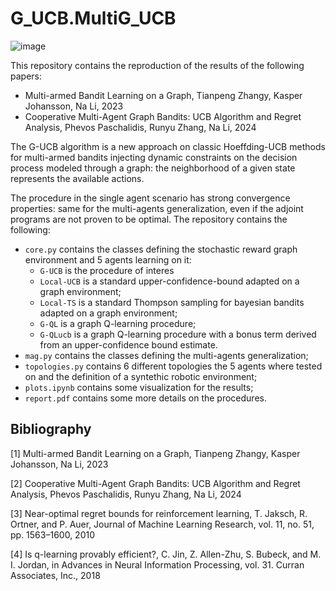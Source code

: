 # G_UCB.MultiG_UCB
![image](https://github.com/LeoDiNino97/G_UCB.MultiG_UCB/assets/93933755/297206be-3573-4d3b-bc0e-0be9331e6212)

This repository contains the reproduction of the results of the following papers: 
+ Multi-armed Bandit Learning on a Graph, Tianpeng Zhangy, Kasper Johansson, Na Li, 2023
+ Cooperative Multi-Agent Graph Bandits: UCB Algorithm and Regret Analysis, Phevos Paschalidis, Runyu Zhang, Na Li, 2024

The G-UCB algorithm is a new approach on classic Hoeffding-UCB methods for multi-armed bandits injecting dynamic constraints on the decision process modeled through a graph: the neighborhood of a given state represents the available actions. 

The procedure in the single agent scenario has strong convergence properties: same for the multi-agents generalization, even if the adjoint programs are not proven to be optimal.
The repository contains the following: 
  + ```core.py``` contains the classes defining the stochastic reward graph environment and 5 agents learning on it:
      + ```G-UCB``` is the procedure of interes
      + ```Local-UCB``` is a standard upper-confidence-bound adapted on a graph environment;
      + ```Local-TS``` is a standard Thompson sampling for bayesian bandits adapted on a graph environment;
      + ```G-QL``` is a graph Q-learning procedure;
      + ```G-QLucb``` is a graph Q-learning procedure with a bonus term derived from an upper-confidence bound estimate.
  + ```mag.py``` contains the classes defining the multi-agents generalization;
  + ```topologies.py``` contains 6 different topologies the 5 agents where tested on and the definition of a syntethic robotic environment;
  + ```plots.ipynb``` contains some visualization for the results;
  + ```report.pdf``` contains some more details on the procedures. 

## Bibliography 

[1] Multi-armed Bandit Learning on a Graph, Tianpeng Zhangy, Kasper Johansson, Na Li, 2023

[2] Cooperative Multi-Agent Graph Bandits: UCB Algorithm and Regret Analysis, Phevos Paschalidis, Runyu Zhang, Na Li, 2024

[3] Near-optimal regret bounds for reinforcement learning, T. Jaksch, R. Ortner, and P. Auer, Journal of Machine Learning Research, vol. 11, no. 51, pp. 1563–1600, 2010

[4] Is q-learning provably efficient?, C. Jin, Z. Allen-Zhu, S. Bubeck, and M. I. Jordan, in Advances in Neural Information Processing, vol. 31. Curran Associates, Inc., 2018

